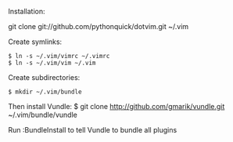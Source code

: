 Installation:

   git clone git://github.com/pythonquick/dotvim.git ~/.vim

Create symlinks:

    $ ln -s ~/.vim/vimrc ~/.vimrc
    $ ln -s ~/.vim/vim ~/.vim
    
Create subdirectories: 

    $ mkdir ~/.vim/bundle

Then install Vundle: $ git clone http://github.com/gmarik/vundle.git ~/.vim/bundle/vundle

Run :BundleInstall to tell Vundle to bundle all plugins 
